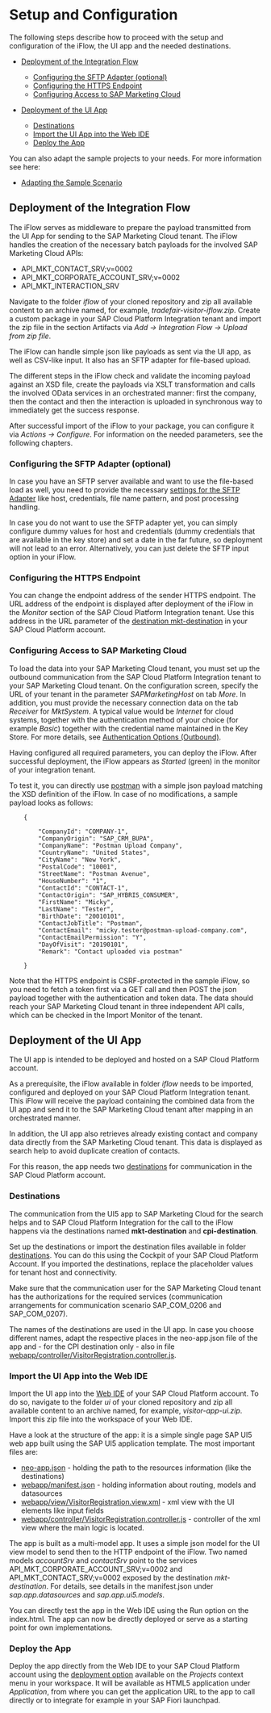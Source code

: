 
# Setup and Configuration

The following steps describe how to proceed with the setup and configuration of the iFlow, the UI app and the needed destinations.

* [Deployment of the Integration Flow](#deployment-of-the-integration-flow)
	* [Configuring the SFTP Adapter (optional)](#configuring-the-sftp-adapter-optional)
	* [Configuring the HTTPS Endpoint](#configuring-the-https-endpoint)
	* [Configuring Access to SAP Marketing Cloud](#configuring-access-to-sap-marketing-cloud)
	
* [Deployment of the UI App](#deployment-of-the-ui-app)
	* [Destinations](#destinations)
	* [Import the UI App into the Web IDE](#import-the-ui-app-into-the-web-ide)
	* [Deploy the App](#deploy-the-app)

You can also adapt the sample projects to your needs. For more information see here:

* [Adapting the Sample Scenario](README.md#adapting-the-sample-scenario)


## Deployment of the Integration Flow

The iFlow serves as middleware to prepare the payload transmitted from the UI App for sending to the SAP Marketing Cloud tenant. The iFlow handles the creation of the necessary batch payloads for the involved SAP Marketing Cloud APIs:
* API_MKT_CONTACT_SRV;v=0002
* API_MKT_CORPORATE_ACCOUNT_SRV;v=0002
* API_MKT_INTERACTION_SRV

Navigate to the folder *iflow* of your cloned repository and zip all available content to an archive named, for example, *tradefair-visitor-iflow.zip*. Create a custom package in your SAP Cloud Platform Integration tenant and import the zip file in the section Artifacts via *Add -> Integration Flow -> Upload from zip file*.

The iFlow can handle simple json like payloads as sent via the UI app, as well as CSV-like input. It also has an SFTP adapter for file-based upload. 

The different steps in the iFlow check and validate the incoming payload against an XSD file, create the payloads via XSLT transformation and calls the involved OData services in an orchestrated manner: first the company, then the contact and then the interaction is uploaded in synchronous way to immediately get the success response.

After successful import of the iFlow to your package, you can configure it via *Actions -> Configure*. For information on the needed parameters, see the following chapters.


### Configuring the SFTP Adapter (optional)

In case you have an SFTP server available and want to use the file-based load as well, you need to provide the necessary [settings for the SFTP Adapter](https://help.sap.com/viewer/fd940ad7e2034505a055f14e457c6d5b/Cloud/en-US/2de9ee58737247969eb7dc9e68b1b121.html) like host, credentials, file name pattern, and post processing handling.

In case you do not want to use the SFTP adapter yet, you can simply configure dummy values for host and credentials (dummy credentials that are available in the key store) and set a date in the far future, so deployment will not lead to an error. Alternatively, you can  just delete the SFTP input option in your iFlow.

### Configuring the HTTPS Endpoint

You can change the endpoint address of the sender HTTPS endpoint. The URL address of the endpoint is displayed after deployment of the iFlow in the *Monitor* section of the SAP Cloud Platform Integration tenant. Use this address in the URL parameter of the [destination mkt-destination](#destinations) in your SAP Cloud Platform account.

### Configuring Access to SAP Marketing Cloud

To load the data into your SAP Marketing Cloud tenant, you must set up the outbound communication from the SAP Cloud Platform Integration tenant to your SAP Marketing Cloud tenant.
On the configuration screen, specify the URL of your tenant in the parameter *SAPMarketingHost* on tab *More*. In addition, you must provide the necessary connection data on the tab *Receiver* for *MktSystem*. A typical value would be *Internet* for cloud systems, together with the authentication method of your choice (for example *Basic*) together with the credential name maintained in the Key Store. For more details, see [Authentication Options (Outbound)](https://help.sap.com/viewer/368c481cd6954bdfa5d0435479fd4eaf/Cloud/en-US/58a75377cc154f44bb81c0376d330901.html).

Having configured all required parameters, you can deploy the iFlow. After successful deployment, the iFlow appears as *Started* (green) in the monitor of your integration tenant.

To test it, you can directly use [postman](https://www.getpostman.com/) with a simple json payload matching the XSD definition of the iFlow. In case of no modifications, a sample payload looks as follows:

```
	{

		"CompanyId": "COMPANY-1",
		"CompanyOrigin": "SAP_CRM_BUPA",
		"CompanyName": "Postman Upload Company",
		"CountryName": "United States",
		"CityName": "New York",
		"PostalCode": "10001",
		"StreetName": "Postman Avenue",
		"HouseNumber": "1",
		"ContactId": "CONTACT-1",
		"ContactOrigin": "SAP_HYBRIS_CONSUMER",
		"FirstName": "Micky",
		"LastName": "Tester",
		"BirthDate": "20010101",
		"ContactJobTitle": "Postman",
		"ContactEmail": "micky.tester@postman-upload-company.com",
		"ContactEmailPermission": "Y",
		"DayOfVisit": "20190101",
		"Remark": "Contact uploaded via postman"
	
	}
```

Note that the HTTPS endpoint is CSRF-protected in the sample iFlow, so you need to fetch a token first via a GET call and then POST the json payload together with the authentication and token data. The data should reach your SAP Marketing Cloud tenant in three independent API calls, which can be checked in the Import Monitor of the tenant.

## Deployment of the UI App

The UI app is intended to be deployed and hosted on a SAP Cloud Platform account. 

As a prerequisite, the iFlow available in folder *iflow* needs to be imported, configured and deployed on your SAP Cloud Platform Integration tenant. This iFlow will receive the payload containing the combined data from the UI app and send it to the SAP Marketing Cloud tenant after mapping in an orchestrated manner. 

In addition, the UI app also retrieves already existing contact and company data directly from the SAP Marketing Cloud tenant. This data is displayed as search help to avoid duplicate creation of contacts.

For this reason, the app needs two [destinations](https://help.sap.com/viewer/cca91383641e40ffbe03bdc78f00f681/Cloud/en-US/e4f1d97cbb571014a247d10f9f9a685d.html) for communication in the SAP Cloud Platform account.

### Destinations

The communication from the UI5 app to SAP Marketing Cloud for the search helps and to SAP Cloud Platform Integration for the call to the iFlow happens via the destinations named **mkt-destination** and **cpi-destination**.

Set up the destinations or import the destination files available in folder [destinations](/destinations). You can do this using the Cockpit of your SAP Cloud Platform Account. If you imported the destinations, replace the placeholder values for tenant host and connectivity.

Make sure that the communication user for the SAP Marketing Cloud tenant has the authorizations for the required services (communication arrangements for communication scenario SAP_COM_0206 and SAP_COM_0207). 

The names of the destinations are used in the UI app. In case you choose different names, adapt the respective places in the neo-app.json file of the app and - for the CPI destination only - also in file [webapp/controller/VisitorRegistration.controller.js](/ui/webapp/controller/VisitorRegistration.controller.js).

### Import the UI App into the Web IDE 

Import the UI app into the [Web IDE](https://developers.sap.com/tutorials/sapui5-webide-open-webide.html) of your SAP Cloud Platform account. To do so, navigate to the folder *ui* of your cloned repository and zip all available content to an archive named, for example, *visitor-app-ui.zip*. Import this zip file into the workspace of your Web IDE.

Have a look at the structure of the app: it is a simple single page SAP UI5 web app built using the SAP UI5 application template. The most important files are:
* [neo-app.json](/ui/neo-app.json) - holding the path to the resources information (like the destinations)
* [webapp/manifest.json](/ui/webapp/manifest.json) - holding information about routing, models and datasources
* [webapp/view/VisitorRegistration.view.xml](/ui/webapp/view/VisitorRegistration.view.xml) - xml view with the UI elements like input fields
* [webapp/controller/VisitorRegistration.controller.js](/ui/webapp/controller/VisitorRegistration.controller.js) - controller of the xml view where the main logic is located.

The app is built as a multi-model app. It uses a simple json model for the UI view model to send then to the HTTP endpoint of the iFlow. Two named models *accountSrv* and *contactSrv* point to the services API_MKT_CORPORATE_ACCOUNT_SRV;v=0002 and API_MKT_CONTACT_SRV;v=0002 exposed by the destination *mkt-destination*. For details, see details in the manifest.json under *sap.app.datasources* and *sap.app.ui5.models*.

You can directly test the app in the Web IDE using the Run option on the index.html. The app can now be directly deployed or serve as a starting point for own implementations.

### Deploy the App

Deploy the app directly from the Web IDE to your SAP Cloud Platform account using the [deployment option](https://help.sap.com/viewer/65de2977205c403bbc107264b8eccf4b/Cloud/en-US/2b38eb45d6ab4da8ac6d8ffedaf679be.html) available on the *Projects* context menu in your workspace. It will be available as HTML5 application under *Application*, from where you can get the application URL to the app to call directly or to integrate for example in your SAP Fiori launchpad.
